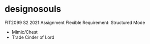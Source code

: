 # designosouls
FIT2099 S2 2021 Assignment
Flexible Requirement: Structured Mode
- Mimic/Chest
- Trade Cinder of Lord